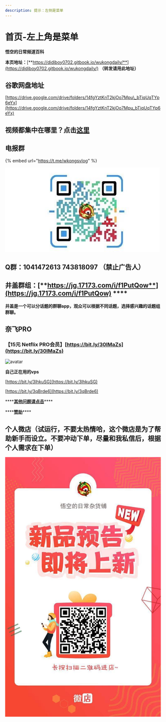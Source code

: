 ```yaml
---
description: 提示：左侧是菜单
---
```


# 首页-左上角是菜单

**悟空的日常频道百科**

**本页地址：**[**https://didiboy0702.gitbook.io/wukongdaily/**](https://didiboy0702.gitbook.io/wukongdaily/)     **（转发请用此地址）**

## 谷歌网盘地址

[https://drive.google.com/drive/folders/14fgYztKnT2kjOo7Mpu\_bTiqUqTYp6eYx](https://drive.google.com/drive/folders/14fgYztKnT2kjOo7Mpu_bTiqUqTYp6eYx)

## **视频都集中在哪里**？点击[这里](shi-pin-fa-bu-ping-tai-hui-zong.md)

## 电报群

{% embed url="https://t.me/wkongsvlog" %}

![](.gitbook/assets/111.jpg)

## **Q群：1041472613   743818097  （禁止广告人）**

## 井盖群组：[**https://jg.17173.com/i/f1PutQow**](https://jg.17173.com/i/f1PutQow)   ****

**井盖是一个可以分话题的群聊app，观众可以根据不同话题，选择感兴趣的话题组群聊。**

## 奈飞PRO

### 【15元 Netflix PRO会员】[https://bit.ly/30IMaZs](https://bit.ly/30IMaZs)

![avatar](https://github.com/ligl0702/Pan/blob/master/%E5%BE%AE%E4%BF%A1%E5%9B%BE%E7%89%87_20201201113913.jpg?raw=true)

**自己正在用的vps** 

[https://bit.ly/3lhkuSG](https://bit.ly/3lhkuSG)

[https://bit.ly/3qBrde6](https://bit.ly/3qBrde6)

\*\*\*\*[**其他问题请点击**](test/gao-pin-ti-wen.md)\*\*\*\*

\*\*\*\*[**赞助**](zan-zhu.md)\*\*\*\*

## **个人微店（试运行，不要太热情哈，这个微店是为了帮助新手而设立。不要冲动下单，尽量和我私信后，根据个人需求在下单）**

![](.gitbook/assets/image.png)




